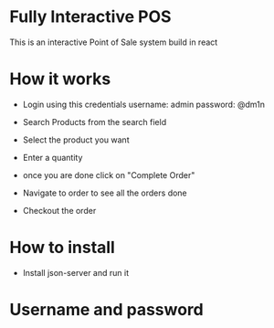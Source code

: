 # Fully Interactive POS

This is an interactive Point of Sale system build in react

# How it works
- Login using this credentials
    username: admin
    password: @dm1n

- Search Products from the search field
- Select the product you want
- Enter a quantity
- once you are done click on "Complete Order"
- Navigate to order to see all the orders done
- Checkout the order

# How to install
 - Install json-server and run it 

# Username and password